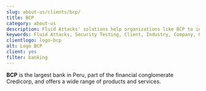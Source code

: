 ```yaml
---
slug: about-us/clients/bcp/
title: BCP
category: about-us
description: Fluid Attacks' solutions help organizations like BCP to identify security vulnerabilities in their systems and manage their attack surfaces.
keywords: Fluid Attacks, Security Testing, Client, Industry, Company, Organization, Pentesting, Ethical Hacking, BCP
clientlogo: logo-bcp
alt: Logo BCP
client: yes
filter: banking
---
```


**BCP** is the largest bank in Peru, part of the financial conglomerate
Credicorp, and offers a wide range of products and services.
